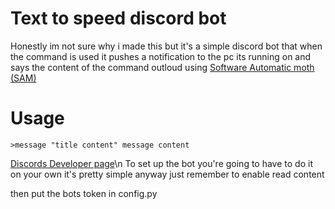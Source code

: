 # Text to speed discord bot

Honestly im not sure why i made this but it's a simple discord bot that when the command is used it pushes a notification to the pc its running on and says the content 
of the command outloud using [Software Automatic moth (SAM)](https://discordier.github.io/sam/)

# Usage
`>message "title content" message content`

[Discords Developer page](https://discord.com/developers/applications)\n
To set up the bot you're going to have to do it on your own it's pretty simple anyway just remember to enable read content

then put the bots token in config.py
